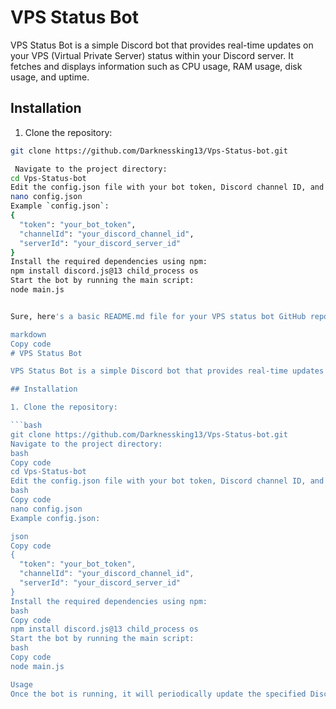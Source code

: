 # VPS Status Bot

VPS Status Bot is a simple Discord bot that provides real-time updates on your VPS (Virtual Private Server) status within your Discord server. It fetches and displays information such as CPU usage, RAM usage, disk usage, and uptime.

## Installation

1. Clone the repository:

```bash
git clone https://github.com/Darknessking13/Vps-Status-bot.git

 Navigate to the project directory:
cd Vps-Status-bot
Edit the config.json file with your bot token, Discord channel ID, and server ID. You can use a text editor like Nano:
nano config.json
Example `config.json`:
{
  "token": "your_bot_token",
  "channelId": "your_discord_channel_id",
  "serverId": "your_discord_server_id"
}
Install the required dependencies using npm:
npm install discord.js@13 child_process os
Start the bot by running the main script:
node main.js


Sure, here's a basic README.md file for your VPS status bot GitHub repository:

markdown
Copy code
# VPS Status Bot

VPS Status Bot is a simple Discord bot that provides real-time updates on your VPS (Virtual Private Server) status within your Discord server. It fetches and displays information such as CPU usage, RAM usage, disk usage, and uptime.

## Installation

1. Clone the repository:

```bash
git clone https://github.com/Darknessking13/Vps-Status-bot.git
Navigate to the project directory:
bash
Copy code
cd Vps-Status-bot
Edit the config.json file with your bot token, Discord channel ID, and server ID. You can use a text editor like Nano:
bash
Copy code
nano config.json
Example config.json:

json
Copy code
{
  "token": "your_bot_token",
  "channelId": "your_discord_channel_id",
  "serverId": "your_discord_server_id"
}
Install the required dependencies using npm:
bash
Copy code
npm install discord.js@13 child_process os
Start the bot by running the main script:
bash
Copy code
node main.js

Usage
Once the bot is running, it will periodically update the specified Discord channel with the VPS status information.


